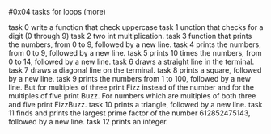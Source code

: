 #0x04 tasks for loops (more)

task 0 write a function that check uppercase
task 1 unction that checks for a digit (0 through 9)
task 2 two int multiplication.
task 3 function that prints the numbers, from 0 to 9, followed by a new line.
task 4 prints the numbers, from 0 to 9, followed by a new line.
task 5 prints 10 times the numbers, from 0 to 14, followed by a new line.
task 6  draws a straight line in the terminal.
task 7 draws a diagonal line on the terminal.
task 8 prints a square, followed by a new line.
task 9 prints the numbers from 1 to 100, followed by a new line. But for multiples of three print Fizz instead of the number and for the multiples of five print Buzz. For numbers which are multiples of both three and five print FizzBuzz.
task 10 prints a triangle, followed by a new line.
task 11	finds and prints the largest prime factor of the number 612852475143, followed by a new line.
task 12  prints an integer.
